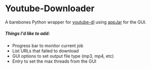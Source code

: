 # Youtube-Downloader

A barebones Python wrapper for [youtube-dl](https://github.com/rg3/youtube-dl) using [appJar](http://appjar.info/) for the GUI.

##### Things I'd like to add:

* Progress bar to monitor current job
* List URLs that failed to download
* GUI options to set output file type (mp3, mp4, etc)
* Entry to set the max threads from the GUI
